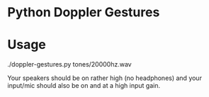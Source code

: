 # Python Doppler Gestures

# Usage

./doppler-gestures.py tones/20000hz.wav

Your speakers should be on rather high (no headphones) and your input/mic should also be on and at a high input gain.
